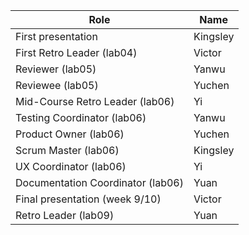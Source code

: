 | Role                             |   Name              |
|----------------------------------|---------------------|   
| First presentation               |Kingsley             |
| First Retro Leader (lab04)       |Victor               |
| Reviewer (lab05)                 |Yanwu                |
| Reviewee (lab05)                 |Yuchen               |
| Mid-Course Retro Leader (lab06)  |Yi                   |
| Testing Coordinator (lab06)      |Yanwu                |
| Product Owner (lab06)            |Yuchen               |
| Scrum Master (lab06)             |Kingsley             |
| UX Coordinator (lab06)           |Yi                   |
| Documentation Coordinator (lab06)|Yuan                 |
| Final presentation (week 9/10)   |Victor               |
| Retro Leader (lab09)             |Yuan                 |
